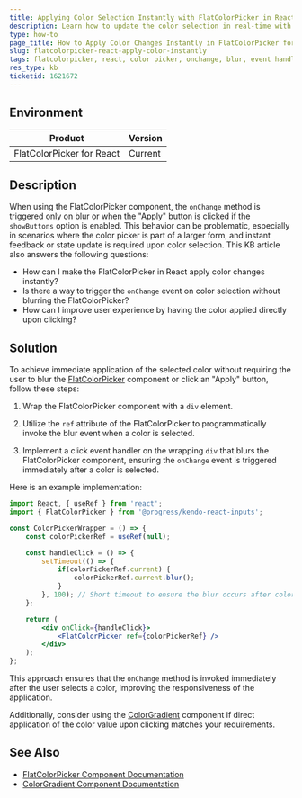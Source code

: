 ```yaml
---
title: Applying Color Selection Instantly with FlatColorPicker in React
description: Learn how to update the color selection in real-time with the FlatColorPicker component without having to click outside the component or press the Apply button.
type: how-to
page_title: How to Apply Color Changes Instantly in FlatColorPicker for React Applications
slug: flatcolorpicker-react-apply-color-instantly
tags: flatcolorpicker, react, color picker, onchange, blur, event handling
res_type: kb
ticketid: 1621672
---
```


## Environment

| Product | Version |
| --- | --- |
| FlatColorPicker for React | Current |

## Description

When using the FlatColorPicker component, the `onChange` method is triggered only on blur or when the "Apply" button is clicked if the `showButtons` option is enabled. This behavior can be problematic, especially in scenarios where the color picker is part of a larger form, and instant feedback or state update is required upon color selection. This KB article also answers the following questions:
- How can I make the FlatColorPicker in React apply color changes instantly?
- Is there a way to trigger the `onChange` event on color selection without blurring the FlatColorPicker?
- How can I improve user experience by having the color applied directly upon clicking?

## Solution

To achieve immediate application of the selected color without requiring the user to blur the [FlatColorPicker](https://www.telerik.com/kendo-react-ui/components/inputs/flatcolorpicker/) component or click an "Apply" button, follow these steps:

1. Wrap the FlatColorPicker component with a `div` element.

2. Utilize the `ref` attribute of the FlatColorPicker to programmatically invoke the blur event when a color is selected.

3. Implement a click event handler on the wrapping `div` that blurs the FlatColorPicker component, ensuring the `onChange` event is triggered immediately after a color is selected.

Here is an example implementation:

```jsx
import React, { useRef } from 'react';
import { FlatColorPicker } from '@progress/kendo-react-inputs';

const ColorPickerWrapper = () => {
    const colorPickerRef = useRef(null);

    const handleClick = () => {
        setTimeout(() => {
            if(colorPickerRef.current) {
                colorPickerRef.current.blur();
            }
        }, 100); // Short timeout to ensure the blur occurs after color selection
    };

    return (
        <div onClick={handleClick}>
            <FlatColorPicker ref={colorPickerRef} />
        </div>
    );
};
```
This approach ensures that the `onChange` method is invoked immediately after the user selects a color, improving the responsiveness of the application.

Additionally, consider using the [ColorGradient](https://www.telerik.com/kendo-react-ui/components/inputs/colorgradient/) component if direct application of the color value upon clicking matches your requirements.

## See Also

- [FlatColorPicker Component Documentation](https://www.telerik.com/kendo-react-ui/components/inputs/flatcolorpicker/)
- [ColorGradient Component Documentation](https://www.telerik.com/kendo-react-ui/components/inputs/colorgradient/)
